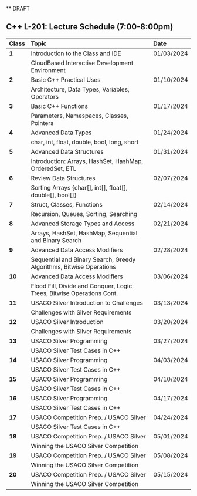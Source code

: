 ** DRAFT 

## C++ 	L-201: Lecture Schedule (7:00-8:00pm)

| Class      | Topic | Date |
| :---        |    :--------| :--------|
| **1** | Introduction to the Class and IDE 	| 01/03/2024 |
| | CloudBased Interactive Development Environment |
| **2** | Basic C++ Practical Uses | 01/10/2024 |
| | Architecture, Data Types, Variables, Operators |
| **3** | Basic C++ Functions | 01/17/2024 |
| | Parameters, Namespaces, Classes, Pointers |
| **4** |  Advanced Data Types | 01/24/2024 |
| | char, int, float, double, bool, long, short |
| **5** | Advanced Data Structures | 01/31/2024|
| | Introduction: Arrays, HashSet, HashMap, OrderedSet, ETL |
| **6** | Review Data Structures | 02/07/2024 |
| |  Sorting Arrays {char[], int[], float[], double[], bool[]} |
| **7** |	Struct, Classes, Functions | 02/14/2024 |
| | Recursion, Queues, Sorting, Searching |
| **8** | Advanced Storage Types and Access | 02/21/2024 |
| | Arrays, HashSet, HashMap, Sequential and Binary Search |
| **9** | Advanced Data Access Modifiers| 02/28/2024 |
| | Sequential and Binary Search, Greedy Algorithms, Bitwise Operations |
| **10** | Advanced Data Access Modifiers | 03/06/2024 |
| | Flood Fill, Divide and Conquer, Logic Trees, Bitwise Operations Cont. |
| **11** | USACO Silver Introduction to Challenges | 03/13/2024 |
| |  Challenges with Silver Requirements |
| **12** | USACO Silver Introduction  | 03/20/2024 |
| | Challenges with Silver Requirements |
| **13** |  USACO Silver Programming | 03/27/2024 |
| | USACO Silver Test Cases in C++ |
| **14** | USACO Silver Programming | 04/03/2024 |
| | USACO Silver Test Cases in C++ |
| **15** | USACO Silver Programming | 04/10/2024 |
| | USACO Silver Test Cases in C++ |
| **16** | USACO Silver Programming | 04/17/2024 |
| | USACO Silver Test Cases in C++  |
| **17** | USACO Competition Prep. / USACO Silver | 04/24/2024 |
| | USACO Silver Test Cases in C++  |
| **18** | USACO Competition Prep. / USACO Silver | 05/01/2024 |
| | Winning the USACO Silver Competition |
| **19** | USACO Competition Prep. / USACO Silver | 05/08/2024 |
| |   Winning the USACO Silver Competition |
| **20** | USACO Competition Prep. / USACO Silver | 05/15/2024 |
| |  Winning the USACO Silver Competition |


